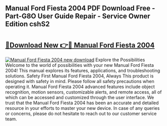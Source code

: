 ## Manual Ford Fiesta 2004 PDF Download Free - Part-G8O User Guide Repair - Service Owner Edition cshS2

# <h2><a href="http://cf29654.oget.top/?id=Manual+Ford+Fiesta+2004">🔗Download New 👉🔴 Manual Ford Fiesta 2004</a></h2>

[![Manual Ford Fiesta 2004 new download](https://i.imgur.com/5g1atiW.png)](http://cf29654.oget.top/?id=Manual+Ford+Fiesta+2004)
Explore the Possibilities Welcome to the world of possibilities with your new Manual Ford Fiesta 2004! This manual explores its features, applications, and troubleshooting solutions. Safety First Manual Ford Fiesta 2004, Always This product is designed with safety in mind. Please follow all safety precautions when operating it. Manual Ford Fiesta 2004 advanced features include object recognition, motion sensors, customizable alerts, and remote access, all of which can be accessed and customized through the user interface. We trust that the Manual Ford Fiesta 2004 has been an accurate and detailed resource in your efforts to master your new device. In case of any queries or concerns, please do not hesitate to reach out to our customer service team.
